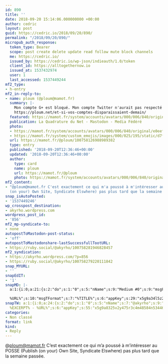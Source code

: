 ```yaml
---
id: 890
title: ''
date: 2018-09-20 15:14:06.000000000 +00:00
author: cedric
layout: post
guid: https://cedric.io/2018/09/20/890/
permalink: "/2018/09/20/890/"
micropub_auth_response:
  token_type: Bearer
  scope: post create delete update read follow mute block channels
  me: https://cedric.io/
  issued_by: https://cedric.io/wp-json/indieauth/1.0/token
  client_id: https://alltogethernow.io
  issued_at: 1537432974
  user: 1
  last_accessed: 1537449244
mf2_type:
- h-entry
mf2_in-reply-to:
- name: ploum (@ploum@mamot.fr)
  summary: |-
    Mon compte G+ est bloqué. Mon compte Twitter n'aurait pas respecté leur politique en vigueur. Je suis banni sur Reddit. Et vous, que feriez-vous si vos comptes de réseaux sociaux disparaissait demain ?
    https://ploum.net/et-si-vos-comptes-disparaissaient-demain/
  featured: https://mamot.fr/system/accounts/avatars/000/006/840/original/e0eef3e5704f33ca.jpeg
  publication: La Quadrature du Net - Mastodon - Media Fédéré
  photo:
  - https://mamot.fr/system/accounts/avatars/000/006/840/original/e0eef3e5704f33ca.jpeg
  - https://mamot.fr/system/custom_emojis/images/000/025/195/static/d7f22497ba4fa56f.png
  url: https://mamot.fr/@ploum/100758126988989382
  type: entry
  published: '2018-09-20T12:36:46+00:00'
  updated: '2018-09-20T12:36:46+00:00'
  author:
    type: card
    name: ploum
    url: https://mamot.fr/@ploum
    photo: https://mamot.fr/system/accounts/avatars/000/006/840/original/e0eef3e5704f33ca.jpeg
mf2_content:
- "@ploum@mamot.fr C'est exactement ce qui m'a poussé à m'intéresser au POSSE (Publish
  (on your) Own Site, Syndicate Elswhere) pas plus tard que la semaine passée."
snap_isAutoPosted:
- '1537449246'
wp_crosspost_destination:
- akyrho.wordpress.com
wordpress_post_id:
- '856'
mf2_mp-syndicate-to:
- none
autopostToMastodon-post-status:
- 'off'
autopostToMastodonshare-lastSuccessfullTootURL:
- https://ruby.social/@akyrho/100758281946828457
mf2_syndication:
- https://akyrho.wordpress.com/?p=856
- https://ruby.social/@akyrho/100758279220111842
snap_MYURL:
- ''
snapEdIT:
- '1'
snapMD: |-
  a:1:{i:0;a:21:{s:2:"do";s:1:"0";s:5:"nName";s:9:"Medium #0";s:9:"msgFormat";s:19:"%FULLTEXT%

  %URL%";s:10:"msgTFormat";s:7:"%TITLE%";s:6:"appKey";s:29:"x5g9a34l5z294i5y2q284e4g54454";s:6:"appSec";s:85:"d3h0a44e4s2b4i5u2r234m5f5b4v2l5q2a444h574347464a454x2w20374447494c484b4w2c464f5u2d4z2";s:8:"inclTags";s:1:"1";s:7:"fltrsOn";i:0;s:5:"fltrs";a:0:{}s:7:"proxyOn";i:0;s:7:"useSURL";i:0;s:1:"v";i:350;s:4:"publ";s:1:"0";s:11:"accessToken";s:65:"2353413aa5437433e5648ccf74a16119308317c52d1a24d8ed99f26add037528a";s:12:"appAppUserID";s:65:"104b21fd8da79171a6e7bf800d03b4b761204f242935e05d2d86850a6b1635f77";s:14:"appAppUserName";s:26:"Cédric Bousmanne (akyrho)";s:13:"appAppUserURL";s:26:"https://medium.com/@akyrho";s:7:"pubList";a:0:{}s:9:"isAutoURL";s:1:"A";s:8:"urlToUse";s:0:"";s:4:"doMD";i:0;}}"
snapTW: a:1:{i:0;a:24:{s:2:"do";s:1:"0";s:5:"nName";s:7:"@akyrho";s:9:"msgFormat";s:26:"%TITLE%.
  %EXCERPT% - %URL%";s:6:"appKey";s:55:"x5g9a8325v2y475r3c4m48584n53446p423r3r5u3e356j5j3k4r2p3";s:6:"appSec";s:105:"d3h0a94o46415u594v3q5l5n5l4r4x474x4j484o473u4i5w2m4k494z2k344n306n5r3l5v2s554p4n3p3k45495c3z4v4d3m3u5w525";s:7:"fltrsOn";i:0;s:5:"fltrs";a:0:{}s:7:"proxyOn";i:0;s:7:"useSURL";i:0;s:1:"v";i:350;s:5:"twURL";s:25:"http://twitter.com/akyrho";s:11:"accessToken";s:50:"6678782-Eyg60SCeh7762DEIsYtTPD5GVeOuSN8ATMdF2Lpppe";s:14:"accessTokenSec";s:45:"PgGDCbcYLJnR5esZjY9ID72A33mUNCYnQwaQTBsojSJNa";s:5:"tw140";i:0;s:10:"riComments";s:1:"1";s:11:"riCommentsM";s:1:"1";s:12:"riCommentsAA";s:1:"1";s:8:"attchImg";s:1:"1";s:9:"wpImgSize";s:4:"full";s:9:"isAutoImg";s:1:"A";s:8:"imgToUse";s:0:"";s:9:"isAutoURL";s:1:"A";s:8:"urlToUse";s:0:"";s:4:"doTW";i:0;}}
categories:
- Non classé
format: link
kind:
- Reply
---
```

@ploum@mamot.fr C&rsquo;est exactement ce qui m&rsquo;a poussé à m&rsquo;intéresser au POSSE (Publish (on your) Own Site, Syndicate Elswhere) pas plus tard que la semaine passée.